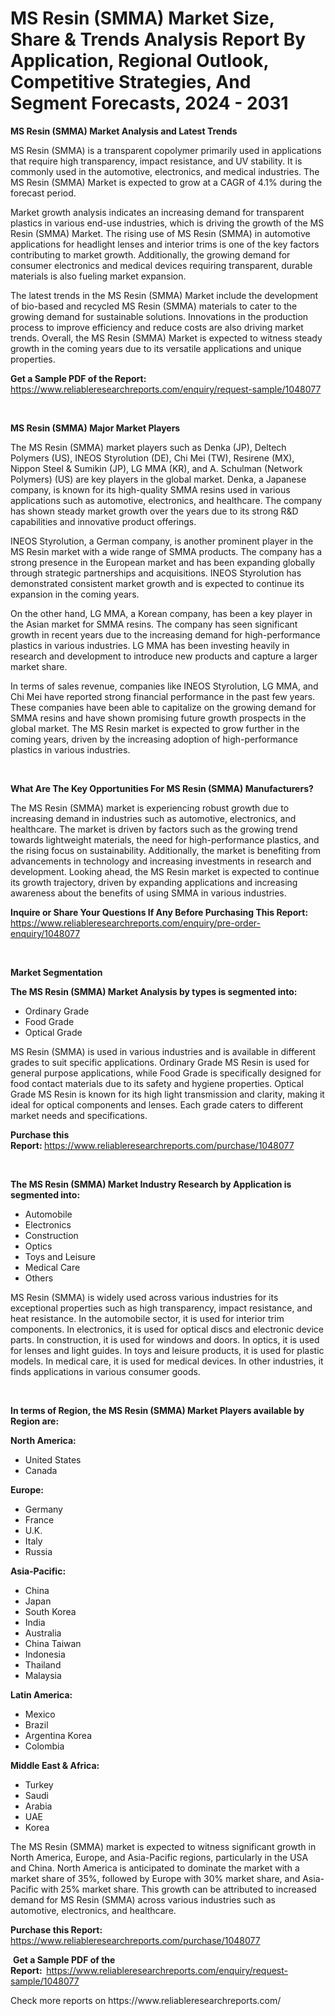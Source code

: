 <p><h1>MS Resin (SMMA) Market Size, Share & Trends Analysis Report By Application, Regional Outlook, Competitive Strategies, And Segment Forecasts, 2024 - 2031</h1></p><p><strong>MS Resin (SMMA) Market Analysis and Latest Trends</strong></p>
<p><p>MS Resin (SMMA) is a transparent copolymer primarily used in applications that require high transparency, impact resistance, and UV stability. It is commonly used in the automotive, electronics, and medical industries. The MS Resin (SMMA) Market is expected to grow at a CAGR of 4.1% during the forecast period. </p><p>Market growth analysis indicates an increasing demand for transparent plastics in various end-use industries, which is driving the growth of the MS Resin (SMMA) Market. The rising use of MS Resin (SMMA) in automotive applications for headlight lenses and interior trims is one of the key factors contributing to market growth. Additionally, the growing demand for consumer electronics and medical devices requiring transparent, durable materials is also fueling market expansion.</p><p>The latest trends in the MS Resin (SMMA) Market include the development of bio-based and recycled MS Resin (SMMA) materials to cater to the growing demand for sustainable solutions. Innovations in the production process to improve efficiency and reduce costs are also driving market trends. Overall, the MS Resin (SMMA) Market is expected to witness steady growth in the coming years due to its versatile applications and unique properties.</p></p>
<p><strong>Get a Sample PDF of the Report:&nbsp;</strong> <a href="https://www.reliableresearchreports.com/enquiry/request-sample/1048077">https://www.reliableresearchreports.com/enquiry/request-sample/1048077</a></p>
<p>&nbsp;</p>
<p><strong>MS Resin (SMMA) Major Market Players</strong></p>
<p><p>The MS Resin (SMMA) market players such as Denka (JP), Deltech Polymers (US), INEOS Styrolution (DE), Chi Mei (TW), Resirene (MX), Nippon Steel & Sumikin (JP), LG MMA (KR), and A. Schulman (Network Polymers) (US) are key players in the global market. Denka, a Japanese company, is known for its high-quality SMMA resins used in various applications such as automotive, electronics, and healthcare. The company has shown steady market growth over the years due to its strong R&D capabilities and innovative product offerings.</p><p>INEOS Styrolution, a German company, is another prominent player in the MS Resin market with a wide range of SMMA products. The company has a strong presence in the European market and has been expanding globally through strategic partnerships and acquisitions. INEOS Styrolution has demonstrated consistent market growth and is expected to continue its expansion in the coming years.</p><p>On the other hand, LG MMA, a Korean company, has been a key player in the Asian market for SMMA resins. The company has seen significant growth in recent years due to the increasing demand for high-performance plastics in various industries. LG MMA has been investing heavily in research and development to introduce new products and capture a larger market share.</p><p>In terms of sales revenue, companies like INEOS Styrolution, LG MMA, and Chi Mei have reported strong financial performance in the past few years. These companies have been able to capitalize on the growing demand for SMMA resins and have shown promising future growth prospects in the global market. The MS Resin market is expected to grow further in the coming years, driven by the increasing adoption of high-performance plastics in various industries.</p></p>
<p>&nbsp;</p>
<p><strong>What Are The Key Opportunities For MS Resin (SMMA) Manufacturers?</strong></p>
<p><p>The MS Resin (SMMA) market is experiencing robust growth due to increasing demand in industries such as automotive, electronics, and healthcare. The market is driven by factors such as the growing trend towards lightweight materials, the need for high-performance plastics, and the rising focus on sustainability. Additionally, the market is benefiting from advancements in technology and increasing investments in research and development. Looking ahead, the MS Resin market is expected to continue its growth trajectory, driven by expanding applications and increasing awareness about the benefits of using SMMA in various industries.</p></p>
<p><strong>Inquire or Share Your Questions If Any Before Purchasing This Report:</strong> <a href="https://www.reliableresearchreports.com/enquiry/pre-order-enquiry/1048077">https://www.reliableresearchreports.com/enquiry/pre-order-enquiry/1048077</a></p>
<p>&nbsp;</p>
<p><strong>Market Segmentation</strong></p>
<p><strong>The MS Resin (SMMA) Market Analysis by types is segmented into:</strong></p>
<p><ul><li>Ordinary Grade</li><li>Food Grade</li><li>Optical Grade</li></ul></p>
<p><p>MS Resin (SMMA) is used in various industries and is available in different grades to suit specific applications. Ordinary Grade MS Resin is used for general purpose applications, while Food Grade is specifically designed for food contact materials due to its safety and hygiene properties. Optical Grade MS Resin is known for its high light transmission and clarity, making it ideal for optical components and lenses. Each grade caters to different market needs and specifications.</p></p>
<p><strong>Purchase this Report:&nbsp;</strong><a href="https://www.reliableresearchreports.com/purchase/1048077">https://www.reliableresearchreports.com/purchase/1048077</a></p>
<p>&nbsp;</p>
<p><strong>The MS Resin (SMMA) Market Industry Research by Application is segmented into:</strong></p>
<p><ul><li>Automobile</li><li>Electronics</li><li>Construction</li><li>Optics</li><li>Toys and Leisure</li><li>Medical Care</li><li>Others</li></ul></p>
<p><p>MS Resin (SMMA) is widely used across various industries for its exceptional properties such as high transparency, impact resistance, and heat resistance. In the automobile sector, it is used for interior trim components. In electronics, it is used for optical discs and electronic device parts. In construction, it is used for windows and doors. In optics, it is used for lenses and light guides. In toys and leisure products, it is used for plastic models. In medical care, it is used for medical devices. In other industries, it finds applications in various consumer goods.</p></p>
<p>&nbsp;</p>
<p><strong>In terms of Region, the MS Resin (SMMA) Market Players available by Region are:</strong></p>
<p>
    <p> <strong> North America: </strong>
        <ul>
            <li>United States</li>
            <li>Canada</li>
        </ul>
        </p> 
    <p> <strong> Europe: </strong>
        <ul>
            <li>Germany</li>
            <li>France</li>
            <li>U.K.</li>
            <li>Italy</li>
            <li>Russia</li>
        </ul>
        </p> 
    <p> <strong> Asia-Pacific: </strong>
        <ul>
            <li>China</li>
            <li>Japan</li>
            <li>South Korea</li>
            <li>India</li>
            <li>Australia</li>
            <li>China Taiwan</li>
            <li>Indonesia</li>
            <li>Thailand</li>
            <li>Malaysia</li>
        </ul>
        </p> 
    <p> <strong> Latin America: </strong>
        <ul>
            <li>Mexico</li>
            <li>Brazil</li>
            <li>Argentina Korea</li>
            <li>Colombia</li>
        </ul>
        </p> 
    <p> <strong> Middle East & Africa: </strong>
        <ul>
            <li>Turkey</li>
            <li>Saudi</li>
            <li>Arabia</li>
            <li>UAE</li>
            <li>Korea</li>
        </ul>
    </p>
    </p>
<p><p>The MS Resin (SMMA) market is expected to witness significant growth in North America, Europe, and Asia-Pacific regions, particularly in the USA and China. North America is anticipated to dominate the market with a market share of 35%, followed by Europe with 30% market share, and Asia-Pacific with 25% market share. This growth can be attributed to increased demand for MS Resin (SMMA) across various industries such as automotive, electronics, and healthcare.</p></p>
<p><strong>Purchase this Report: </strong><a href="https://www.reliableresearchreports.com/purchase/1048077">https://www.reliableresearchreports.com/purchase/1048077</a></p>
<p>&nbsp;<strong>Get a Sample PDF of the Report:&nbsp;&nbsp;</strong><a href="https://www.reliableresearchreports.com/enquiry/request-sample/1048077">https://www.reliableresearchreports.com/enquiry/request-sample/1048077</a></p>
<p><strong></strong></p>
<p>Check more reports on https://www.reliableresearchreports.com/</p>